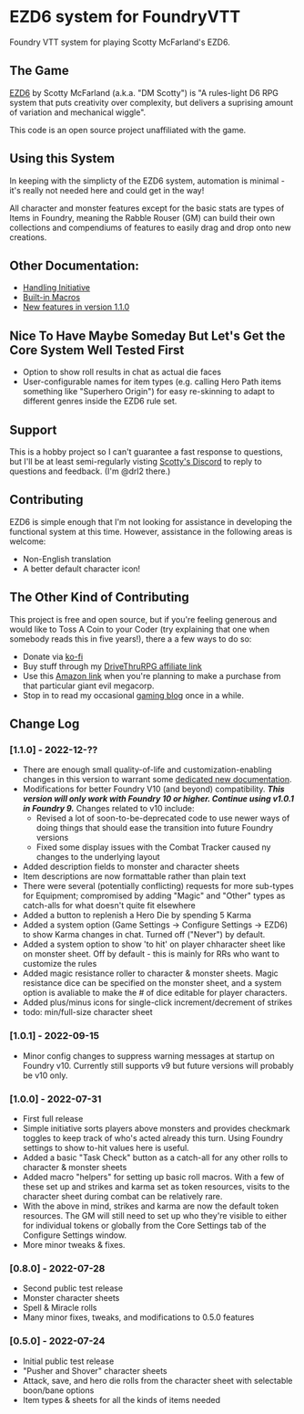 # EZD6 system for FoundryVTT
Foundry VTT system for playing Scotty McFarland's EZD6.

## The Game
[EZD6](https://www.drivethrurpg.com/product/397599/EZD6-Core-Rulebook?affiliate_id=1692486) by Scotty McFarland (a.k.a. "DM Scotty") is "A rules-light D6 RPG system that puts creativity over complexity, but delivers a suprising amount of variation and mechanical wiggle".

This code is an open source project unaffiliated with the game.

## Using this System
In keeping with the simplicty of the EZD6 system, automation is minimal - it's really not needed here and could get in the way!

All character and monster features except for the basic stats are types of Items in Foundry, meaning the Rabble Rouser (GM) can build their own collections and compendiums of features to easily drag and drop onto new creations.

## Other Documentation:
- [Handling Initiative](initiative.md)
- [Built-in Macros](macro-helpers.md)
- [New features in version 1.1.0](v110_changes.md)

## Nice To Have Maybe Someday But Let's Get the Core System Well Tested First

- Option to show roll results in chat as actual die faces
- User-configurable names for item types (e.g. calling Hero Path items something like "Superhero Origin") for easy re-skinning to adapt to different genres inside the EZD6 rule set.

## Support
This is a hobby project so I can't guarantee a fast response to questions, but I'll be at least semi-regularly visting [Scotty's Discord](https://discord.gg/Abp22Ja6aK) to reply to questions and feedback.  (I'm @drl2 there.)

## Contributing
EZD6 is simple enough that I'm not looking for assistance in developing the functional system at this time.  However, assistance in the following areas is welcome:
- Non-English translation
- A better default character icon!

## The Other Kind of Contributing
This project is free and open source, but if you're feeling generous and would like to Toss A Coin to your Coder (try explaining that one when somebody reads this in five years!), there a a few ways to do so:

- Donate via [ko-fi](https://ko-fi.com/drl2461951)
- Buy stuff through my [DriveThruRPG affiliate link](https://www.drivethrurpg.com/?affiliate_id=1692486)
- Use this [Amazon link](https://amzn.to/3kGDqgc) when you're planning to make a purchase from that particular giant evil megacorp.
- Stop in to read my occasional [gaming blog](https://gaming.drl2.com) once in a while.  

## Change Log

### [1.1.0] - 2022-12-??
- There are enough small quality-of-life and customization-enabling changes in this version to warrant some [dedicated new documentation](v110_changes.md).
- Modifications for better Foundry V10 (and beyond) compatibility.  ***This version will only work with Foundry 10 or higher.  Continue using v1.0.1 in Foundry 9.***  Changes related to v10 include:
    - Revised a lot of soon-to-be-deprecated code to use newer ways of doing things that should ease the transition into future Foundry versions
    - Fixed some display issues with the Combat Tracker caused ny changes to the underlying layout
- Added description fields to monster and character sheets
- Item descriptions are now formattable rather than plain text
- There were several (potentially conflicting) requests for more sub-types for Equipment; compromised by adding "Magic" and "Other" types as catch-alls for what doesn't quite fit elsewhere
- Added a button to replenish a Hero Die by spending 5 Karma
- Added a system option (Game Settings -> Configure Settings -> EZD6) to show Karma changes in chat.  Turned off ("Never") by default.
- Added a system option to show 'to hit' on player chharacter sheet like on monster sheet.  Off by default - this is mainly for RRs who want to customize the rules
- Added magic resistance roller to character & monster sheets.  Magic resistance dice can be specified on the monster sheet, and a system option is avaliable to make the # of dice editable for player characters.
- Added plus/minus icons for single-click increment/decrement of strikes
- todo: min/full-size character sheet 

### [1.0.1] - 2022-09-15
- Minor config changes to suppress warning messages at startup on Foundry v10.  Currently still supports v9 but future versions will probably be v10 only.

### [1.0.0] - 2022-07-31
- First full release
- Simple initiative sorts players above monsters and provides checkmark toggles to keep track of who's acted already this turn.  Using Foundry settings to show to-hit values here is useful.
- Added a basic "Task Check" button as a catch-all for any other rolls to character & monster sheets
- Added macro "helpers" for setting up basic roll macros.  With a few of these set up and strikes and karma set as token resources, visits to the character sheet during combat can be relatively rare.
- With the above in mind, strikes and karma are now the default token resources.  The GM will still need to set up who they're visible to either for individual tokens or globally from the Core Settings tab of the Configure Settings window.
- More minor tweaks & fixes.


### [0.8.0] - 2022-07-28
- Second public test release
- Monster character sheets
- Spell & Miracle rolls
- Many minor fixes, tweaks, and modifications to 0.5.0 features

### [0.5.0] - 2022-07-24

- Initial public test release
- "Pusher and Shover" character sheets
- Attack, save, and hero die rolls from the character sheet with selectable boon/bane options
- Item types & sheets for all the kinds of items needed

